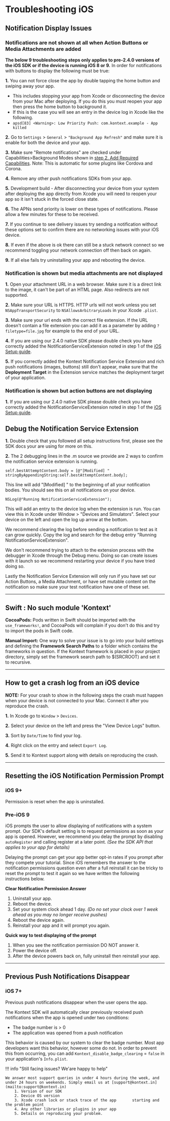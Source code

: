 

# Troubleshooting iOS

## Notification Display Issues

### Notifications are not shown at all when Action Buttons or Media Attachments are added

**The below 9 troubleshooting steps only applies to pre-2.4.0 versions of the iOS SDK or if the device is running iOS 8 or 9.**
In order for notifications with buttons to display the following must be true:

**1.** You can not force close the app by double tapping the home button and swiping away your app.

- This includes stopping your app from Xcode or disconnecting the device from your Mac after deploying. If you do this you must reopen your app then press the home button to background it.
- If this is the case you will see an entry in the device log in Xcode like the following.
- `apsd[83] <Warning>: Low Priority Push: com.kontext.example - App killed`

**2.** Go to `Settings` > `General` > `"Background App Refresh"` and make sure it is enable for both the device and your app.

**3.** Make sure "Remote notifications" are checked under Capabilities>Background Modes shown in [step 2. Add Required Capabilities](/iOS/quickstart). Note: This is automatic for some plugins like Cordova and Corona.

**4.** Remove any other push notifications SDKs from your app.

**5.** Development build - After disconnecting your device from your system after deploying the app directly from Xcode you will need to reopen your app so it isn't stuck in the forced close state.

**6.** The APNs send priority is lower on these types of notifications. Please allow a few minutes for these to be received.

**7.** If you continue to see delivery issues try sending a notification without these options set to confirm there are no networking issues with your iOS device.

**8.** If even if the above is ok there can still be a stuck network connect so we recommend toggling your network connection off then back on again.

**9.** If all else fails try uninstalling your app and rebooting the device.

### Notification is shown but media attachments are not displayed

**1.** Open your attachment URL in a web browser. Make sure it is a direct link to the image, it can't be part of an HTML page. Also redirects are not supported.

**2.** Make sure your URL is HTTPS. HTTP urls will not work unless you set `NSAppTransportSecurity` to `NSAllowsArbitraryLoads` in your Xcode `.plist`.

**3.** Make sure your url ends with the correct file extension. If the URL doesn't contain a file extension you can add it as a parameter by adding `?filetype=file.jpg` for example to the end of your URL.

**4.** If you are using our 2.4.0 native SDK please double check you have correctly added the NotificationServiceExtension noted in step 1 of the [iOS Setup guide](/iOS/quickstart).

**5.** If you correctly added the Kontext Notification Service Extension and rich push notifications (images, buttons) still don't appear, make sure that the **Deployment Target** in the Extension service matches the deployment target of your application.

### Notification is shown but action buttons are not displaying

**1.** If you are using our 2.4.0 native SDK please double check you have correctly added the NotificationServiceExtension noted in step 1 of the [iOS Setup guide](/iOS/quickstart).

## Debug the Notification Service Extension

**1.** Double check that you followed all setup instructions first, please see the SDK docs your are using for more on this.

**2.** The 2 debugging lines in the .m source we provide are 2 ways to confirm the notification service extension is running.

`self.bestAttemptContent.body = [@"[Modified] " stringByAppendingString:self.bestAttemptContent.body];`

This line will add "[Modified] " to the beginning of all your notification bodies. You should see this on all notifications on your device.

`NSLog(@"Running NotificationServiceExtension");`

This will add an entry to the device log when the extension is run. You can view this in Xcode under Window > "Devices and Simulators". Select your device on the left and open the log up arrow at the bottom.

We recommend clearing the log before sending a notification to test as it can grow quickly. Copy the log and search for the debug entry "Running NotificationServiceExtension".

We don't recommend trying to attach to the extension process with the debugger in Xcode through the Debug menu. Doing so can create issues with it launch so we recommend restarting your device if you have tried doing so.

Lastly the Notification Service Extension will only run if you have set our Action Buttons, a Media Attachment, or have set mutable content on the notification so make sure your test notification have one of these set.

------

## Swift : No such module 'Kontext'

**CocoaPods:** Pods written in Swift should be imported with the `use_frameworks!`, and CocoaPods will complain if you don't do this and try to import the pods in Swift code.

**Manual Import:** One way to solve your issue is to go into your build settings and defining the **Framework Search Paths** to a folder which contains the frameworks in question. If the Kontext framework is placed in your project directory, simply set the framework search path to $(SRCROOT) and set it to recursive.

------

## How to get a crash log from an iOS device

**NOTE:** For your crash to show in the following steps the crash must happen when your device is not connected to your Mac. Connect it after you reproduce the crash.

**1.** In Xcode go to `Window` > `Devices`.

**2.** Select your device on the left and press the "View Device Logs" button.

**3.** Sort by `Date/Time` to find your log.

**4.** Right click on the entry and select `Export Log`.

**5.** Send it to Kontext support along with details on reproducing the crash.

------

## Resetting the iOS Notification Permission Prompt

### iOS 9+

Permission is reset when the app is uninstalled.

### Pre-iOS 9

iOS prompts the user to allow displaying of notifications with a system prompt. Our SDK's default setting is to request permissions as soon as your app is opened. However, we recommend you delay the prompt by disabling `autoRegister` and calling register at a later point. *(See the SDK API that applies to your app for details)*

Delaying the prompt can get your app better opt-in rates if you prompt after they compete your tutorial. Since iOS remembers the answer to the notification permissions question even after a full reinstall it can be tricky to reset the prompt to test it again so we have written the following instructions below.

**Clear Notification Permission Answer**

1. Uninstall your app.
2. Reboot the device.
3. Set your system clock ahead 1 day.
   *(Do no set your clock over 1 week ahead as you may no longer receive pushes)*
4. Reboot the device again.
5. Reinstall your app and it will prompt you again.

**Quick way to test displaying of the prompt**

1. When you see the notification permission DO NOT answer it.
2. Power the device off.
3. After the device powers back on, fully uninstall then reinstall your app.

------

## Previous Push Notifications Disappear

### iOS 7+

Previous push notifications disappear when the user opens the app.

The Kontext SDK will automatically clear previously received push notifications when the app is opened under two conditions:

- The badge number is > 0
- The application was opened from a push notification

This behavior is caused by our system to clear the badge number. Most app developers want this behavior, however some do not. In order to prevent this from occurring, you can add `Kontext_disable_badge_clearing` = `false` in your application's `Info.plist`.



!!! info "Still facing issues? We'are happy to help"

```
We answer most support queries in under 4 hours during the week, and under 24 hours on weekends. Simply email us at [support@kontext.in](mailto:support@kontext.in)
	1. Version of our SDK
	2. Device OS version
	3. Xcode crash lock or stack trace of the app 		starting and the problem point
	4. Any other libraries or plugins in your app
	5. Details on reproducing your problem.
```